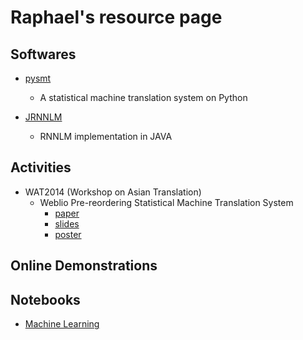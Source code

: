 Raphael's resource page
===

Softwares
---
- [pysmt](/pysmt.md)
  - A statistical machine translation system on Python

- [JRNNLM](/jrnnlm.md)
  - RNNLM implementation in JAVA

Activities
---
- WAT2014 (Workshop on Asian Translation)
	- Weblio Pre-reordering Statistical Machine Translation System
		- [paper](/WAT2014/wat2014.paper.shu.pdf)
		- [slides](/WAT2014/wat2014.slides.shu.pdf)
		- [poster](/WAT2014/wat2014.poster.shu.pdf)

Online Demonstrations
---


Notebooks
---
- [Machine Learning](/MachineLearning.md)



